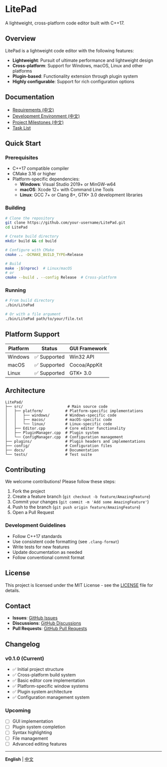 # LitePad

A lightweight, cross-platform code editor built with C++17.

## Overview

LitePad is a lightweight code editor with the following features:

- **Lightweight**: Pursuit of ultimate performance and lightweight design
- **Cross-platform**: Support for Windows, macOS, Linux and other platforms
- **Plugin-based**: Functionality extension through plugin system
- **Highly configurable**: Support for rich configuration options

## Documentation

- [Requirements (中文)](docs/requirements.zh-CN.md)
- [Development Environment (中文)](docs/development-environment.zh-CN.md)
- [Project Milestones (中文)](docs/milestones.zh-CN.md)
- [Task List](docs/TODO.md)

## Quick Start

### Prerequisites

- C++17 compatible compiler
- CMake 3.16 or higher
- Platform-specific dependencies:
  - **Windows**: Visual Studio 2019+ or MinGW-w64
  - **macOS**: Xcode 12+ with Command Line Tools
  - **Linux**: GCC 7+ or Clang 8+, GTK+ 3.0 development libraries

### Building

```bash
# Clone the repository
git clone https://github.com/your-username/LitePad.git
cd LitePad

# Create build directory
mkdir build && cd build

# Configure with CMake
cmake .. -DCMAKE_BUILD_TYPE=Release

# Build
make -j$(nproc)  # Linux/macOS
# or
cmake --build . --config Release  # Cross-platform
```

### Running

```bash
# From build directory
./bin/LitePad

# Or with a file argument
./bin/LitePad path/to/your/file.txt
```

## Platform Support

| Platform | Status | GUI Framework |
|----------|--------|---------------|
| Windows  | ✅ Supported | Win32 API |
| macOS    | ✅ Supported | Cocoa/AppKit |
| Linux    | ✅ Supported | GTK+ 3.0 |

## Architecture

```
LitePad/
├── src/                    # Main source code
│   ├── platform/          # Platform-specific implementations
│   │   ├── windows/       # Windows-specific code
│   │   ├── macos/         # macOS-specific code
│   │   └── linux/         # Linux-specific code
│   ├── Editor.cpp         # Core editor functionality
│   ├── PluginManager.cpp  # Plugin system
│   └── ConfigManager.cpp  # Configuration management
├── plugins/               # Plugin headers and implementations
├── config/                # Configuration files
├── docs/                  # Documentation
└── tests/                 # Test suite
```

## Contributing

We welcome contributions! Please follow these steps:

1. Fork the project
2. Create a feature branch (`git checkout -b feature/AmazingFeature`)
3. Commit your changes (`git commit -m 'Add some AmazingFeature'`)
4. Push to the branch (`git push origin feature/AmazingFeature`)
5. Open a Pull Request

### Development Guidelines

- Follow C++17 standards
- Use consistent code formatting (see `.clang-format`)
- Write tests for new features
- Update documentation as needed
- Follow conventional commit format

## License

This project is licensed under the MIT License - see the [LICENSE](LICENSE) file for details.

## Contact

- **Issues**: [GitHub Issues](https://github.com/your-username/LitePad/issues)
- **Discussions**: [GitHub Discussions](https://github.com/your-username/LitePad/discussions)
- **Pull Requests**: [GitHub Pull Requests](https://github.com/your-username/LitePad/pulls)

## Changelog

### v0.1.0 (Current)
- ✅ Initial project structure
- ✅ Cross-platform build system
- ✅ Basic editor core implementation
- ✅ Platform-specific window systems
- ✅ Plugin system architecture
- ✅ Configuration management system

### Upcoming
- [ ] GUI implementation
- [ ] Plugin system completion
- [ ] Syntax highlighting
- [ ] File management
- [ ] Advanced editing features

---

**English** | [中文](README.zh-CN.md)
